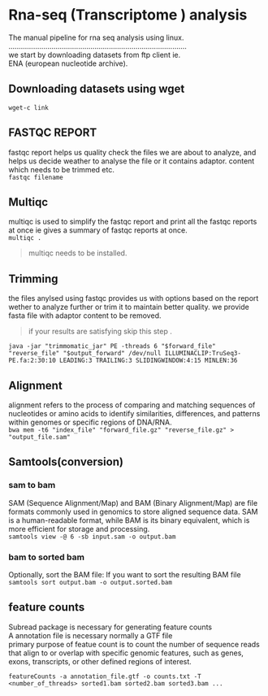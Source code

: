 # Rna-seq (Transcriptome ) analysis
The manual pipeline for  rna seq analysis using linux.  
.......................................................................................<br>
we start by downloading datasets from ftp client ie.<br> ENA (european nucleotide archive).<br>
## Downloading datasets using wget
`wget-c link`<br>
## FASTQC REPORT
fastqc report helps us quality check the files we are about to analyze, and helps us decide weather to analyse the file or it contains adaptor.
content which needs to be trimmed etc.<br>
`fastqc filename`<br>
## Multiqc
multiqc is used to simplify the fastqc report and print all the fastqc reports at once ie gives a summary of fastqc reports at once.<br>
`multiqc .`<br>
>multiqc needs to be installed.<br>
## Trimming
the files anylsed using fastqc provides us with options based on the report wether to analyze further or trim it to maintain better quality.
we provide fasta file with adaptor content to be removed.<br>
>if your results are satisfying skip this step .<br>

`java -jar "trimmomatic_jar" PE -threads 6 "$forward_file" "reverse_file" "$output_forward" /dev/null ILLUMINACLIP:TruSeq3-PE.fa:2:30:10 LEADING:3 TRAILING:3 SLIDINGWINDOW:4:15
MINLEN:36`<br>
## Alignment
alignment refers to the process of comparing and matching sequences of nucleotides or amino acids to identify similarities, differences, and patterns within genomes or specific regions of DNA/RNA.<br>
`bwa mem -t6 "index_file" "forward_file.gz" "reverse_file.gz" > "output_file.sam"`<br>
## Samtools(conversion)
### sam to bam
SAM (Sequence Alignment/Map) and BAM (Binary Alignment/Map) are file formats commonly used in genomics to store aligned sequence data. SAM is a human-readable format, while BAM is its binary equivalent, which is more efficient for storage and processing.<br>
`samtools view -@ 6 -sb input.sam -o output.bam`<br>
### bam to sorted bam
Optionally, sort the BAM file: If you want to sort the resulting BAM file<br>
`samtools sort output.bam -o output.sorted.bam`<br>
## feature counts
Subread package is necessary for generating feature counts<br>
A annotation file is necessary normally a GTF file<br>
primary purpose of featue count is to count the number of sequence reads that align to or overlap with specific genomic features, such as genes, exons, transcripts, or other defined regions of interest.<br>

`featureCounts -a annotation_file.gtf -o counts.txt -T <number_of_threads> sorted1.bam sorted2.bam sorted3.bam ...`<br>
